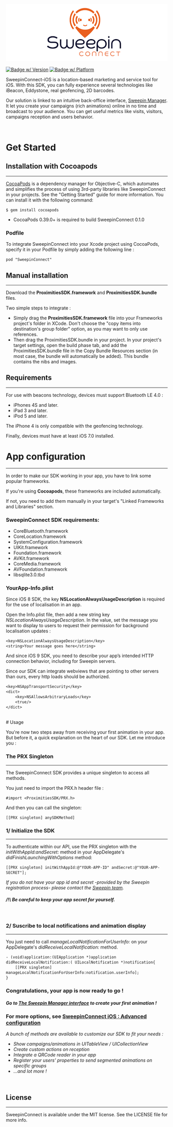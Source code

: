 <p align="center" >
  <img src="Images/logoSweepinConnect-850x300.png" alt="SweepinConnectLogo" title="SweepinConnectLogo">
</p>

[![Badge w/ Version](https://cocoapod-badges.herokuapp.com/v/SweepinConnect/badge.png)](https://cocoadocs.org/docsets/SweepinConnect)
[![Badge w/ Platform](https://cocoapod-badges.herokuapp.com/p/SweepinConnect/badge.svg)](https://cocoadocs.org/docsets/SweepinConnect)

SweepinConnect-iOS is a location-based marketing and service tool for iOS. With this SDK, you can fully experience several technologies like iBeacon, Eddystone, real geofencing, 2D barcodes.

Our solution is linked to an intuitive back-office interface, <a href='http://manager.sweepin.fr/'>Sweepin Manager</a>. It let you create your campaigns (rich animations) online in no time and broadcast to your audience.
You can get useful metrics like visits, visitors, campaigns reception and users behavior.

<!--
The Sweepin Connect platform lets you choose between multiple type of campaign/animation templates: 

1) Simple: simple notification that will be triggered when detecting the associated beacon or transmitter, and will simply open the app. You can then manage what to do, for exemple creating custom actions like deep links to open a specific view in your app.

2) Rich: notification that opens the app and displays a rich animation (custom images, videos, links, colors, texts in the web manager with a rich HTML editor). 

3) Webview : A notification that opens the app and displays an UIWebview object loading the url you choose inside an UIViewController.

4) Audio : notification that opens the app and displays an audio animation (containing an image in background, an audio file and texts in the web manager).

5) Full screen image : notification that opens an animation with a full screen image on the phone.

6) Loyalty : notification that opens the app and displays a stamps-based loyalty animation. On each connection with the related transmitter, the loyalty template receive one more stamp.

All these campaigns/animations include a delegate to handle user interactions and create custom actions.
-->

<!--## Example project
___
To run the example project, clone the repo, and run `pod install` from the Example directory first.
-->
<br/>

# Get Started

## Installation with Cocoapods
___

[CocoaPods](http://cocoapods.org) is a dependency manager for Objective-C, which automates and simplifies the process of using 3rd-party libraries like SweepinConnect in your projects. See the "Getting Started" guide for more information. You can install it with the following command:

	$ gem install cocoapods

* CocoaPods 0.39.0+ is required to build SweepinConnect 0.1.0

### Podfile
To integrate SweepinConnect into your Xcode project using CocoaPods, specify it in your Podfile by simply adding the following line :

```
pod "SweepinConnect"
```

## Manual installation
___
Download the **ProximitiesSDK.framework** and **ProximitiesSDK.bundle** files.

Two simple steps to integrate :

- Simply drag the **ProximitiesSDK.framework** file into your Frameworks project's folder in XCode. Don't choose the "copy items into destination's group folder" option, as you may want to only use references.  
- Then drag the ProximitiesSDK.bundle in your project. In your project's target settings, open the build phase tab, and add the ProximitiesSDK.bundle file in the Copy Bundle Resources section (in most case, the bundle will automatically be added). This bundle contains the nibs and images.


## Requirements
___

For use with beacons technology, devices must support Bluetooth LE 4.0 : 

- iPhones 4S and later.
- iPad 3 and later.
- iPod 5 and later.

The iPhone 4 is only compatible with the geofencing technology.

Finally, devices must have at least iOS 7.0 installed.

# App configuration
___
In order to make our SDK working in your app, you have to link some popular frameworks. 

If you're using **Cocoapods**, these frameworks are included automatically. 

If not, you need to add them manually in your target's "Linked Frameworks and Libraries" section.

### SweepinConnect SDK requirements:
 
- CoreBluetooth.framework
- CoreLocation.framework
- SystemConfiguration.framework
- UIKit.framework
- Foundation.framework
- AVKit.framework
- CoreMedia.framework
- AVFoundation.framework
- libsqlite3.0.tbd

### YourApp-Info.plist

Since iOS 8 SDK, the key **NSLocationAlwaysUsageDescription** is required for the use of localisation in an app.

Open the Info.plist file, then add a new string key *NSLocationAlwaysUsageDescription*. In the value, set the message you want to display to users to request their permission for background localisation updates :

    <key>NSLocationAlwaysUsageDescription</key>
    <string>Your message goes here</string>

And since iOS 9 SDK, you need to describe your app’s intended HTTP connection behavior, including for Sweepin servers.

Since our SDK can integrate webviews that are pointing to other servers than ours, every http loads should be authorized.

	<key>NSAppTransportSecurity</key>
	<dict>
		<key>NSAllowsArbitraryLoads</key>
		<true/>
	</dict>
	


<br/>
# Usage

You're now two steps away from receiving your first animation in your app. But before it, a quick explanation on the heart of our SDK. Let me introduce you :
### The PRX Singleton
___
The SweepinConnect SDK provides a unique singleton to access all methods. 

You just need to import the PRX.h header file :

    #import <ProximitiesSDK/PRX.h>

And then you can call the singleton: 

    [[PRX singleton] anySDKMethod]


### 1/ Initialize the SDK
___

To authenticate within our API, use the PRX singleton with the *initWithAppId:andSecret:* method in your AppDelegate's *didFinishLaunchingWithOptions* method: 

    [[PRX singleton] initWithAppId:@"YOUR-APP-ID" andSecret:@"YOUR-APP-SECRET"];

*If you do not have your app id and secret -provided by the Sweepin registration process- please contact the [Sweepin team][1].*
    
##### /!\ Be careful to keep your app secret for yourself.
<br/>

### 2/ Suscribe to local notifications and animation display
___

You just need to call *manageLocalNotificationForUserInfo:* on your AppDelegate's *didReceiveLocalNotification:* method.

    - (void)application:(UIApplication *)application didReceiveLocalNotification:( UILocalNotification *)notification{
    	[[PRX singleton] manageLocalNotificationForUserInfo:notification.userInfo];
    }

### Congratulations, your app is now ready to go ! 
##### Go to <a href='http://manager.sweepin.fr/admin/login/?ref=/'>The Sweepin Manager interface</a> to create your first animation !

### For more options, see [SweepinConnect iOS : Advanced configuration](SweepinConnect-iOS_Advanced-configuration.md)
*A bunch of methods are available to customize our SDK to fit your needs :*

- *Show campaigns/animations in UITableView / UICollectionView*
- *Create custom actions on reception* 
- *Integrate a QRCode reader in your app*
- *Register your users' properties to send segmented animations on specific groups*
- *...and lot more !*


<br/>	

## License
___

SweepinConnect is available under the MIT license. See the LICENSE file for more info.

  [1]: http://www.sweepin.fr/contact
